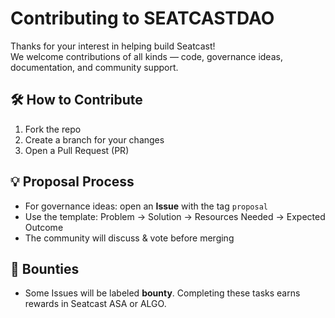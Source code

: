 # Contributing to SEATCASTDAO

Thanks for your interest in helping build Seatcast!  
We welcome contributions of all kinds — code, governance ideas, documentation, and community support.

## 🛠 How to Contribute
1. Fork the repo
2. Create a branch for your changes
3. Open a Pull Request (PR)

## 💡 Proposal Process
- For governance ideas: open an **Issue** with the tag `proposal`
- Use the template: Problem → Solution → Resources Needed → Expected Outcome
- The community will discuss & vote before merging

## 🎯 Bounties
- Some Issues will be labeled **bounty**. Completing these tasks earns rewards in Seatcast ASA or ALGO.
